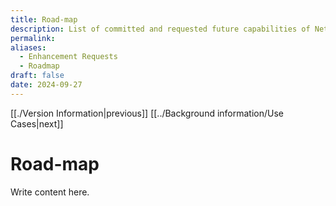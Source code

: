 ```yaml
---
title: Road-map
description: List of committed and requested future capabilities of NetCon
permalink: 
aliases:
  - Enhancement Requests
  - Roadmap
draft: false
date: 2024-09-27
---
```

[[./Version Information|previous]] [[../Background information/Use Cases|next]]
# Road-map

Write content here.
